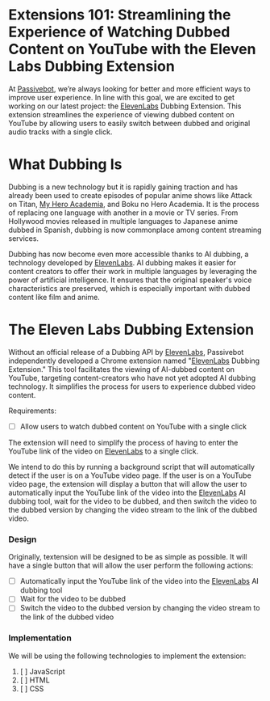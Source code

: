 # Extensions 101: Streamlining the Experience of Watching Dubbed Content on YouTube with the Eleven Labs Dubbing Extension

At [Passivebot](https://github.com/passivebot), we’re always looking for better and more efficient ways to improve user experience. In line with this goal, we are excited to get working on our latest project: the <a href = "https://try.elevenlabs.io/c3516gvcplb3" target = "_blank" rel = "noopener noreferrer">ElevenLabs</a> Dubbing Extension. This extension streamlines the experience of viewing dubbed content on YouTube by allowing users to easily switch between dubbed and original audio tracks with a single click.

# What Dubbing Is

Dubbing is a new technology but it is rapidly gaining traction and has already been used to create episodes of popular anime shows like Attack on Titan, [My Hero Academia](https://www.crunchyroll.com/series/G6NQ5DWZ6/my-hero-academia), and Boku no Hero Academia. It is the process of replacing one language with another in a movie or TV series. From Hollywood movies released in multiple languages to Japanese anime dubbed in Spanish, dubbing is now commonplace among content streaming services.

Dubbing has now become even more accessible thanks to AI dubbing, a technology developed by <a href = "https://try.elevenlabs.io/c3516gvcplb3" target = "_blank" rel = "noopener noreferrer">ElevenLabs</a>. AI dubbing makes it easier for content creators to offer their work in multiple languages by leveraging the power of artificial intelligence. It ensures that the original speaker's voice characteristics are preserved, which is especially important with dubbed content like film and anime.

# The Eleven Labs Dubbing Extension

Without an official release of a Dubbing API by <a href = "https://try.elevenlabs.io/c3516gvcplb3" target = "_blank" rel = "noopener noreferrer">ElevenLabs</a>, Passivebot independently developed a Chrome extension named "<a href = "https://try.elevenlabs.io/c3516gvcplb3" target = "_blank" rel = "noopener noreferrer">ElevenLabs</a> Dubbing Extension." This tool facilitates the viewing of AI-dubbed content on YouTube, targeting content-creators who have not yet adopted AI dubbing technology. It simplifies the process for users to experience dubbed video content.

Requirements:

- [ ] Allow users to watch dubbed content on YouTube with a single click

The extension will need to simplify the process of having to enter the YouTube link of the video on <a href = "https://try.elevenlabs.io/c3516gvcplb3" target = "_blank" rel = "noopener noreferrer">ElevenLabs</a> to a single click.

We intend to do this by running a background script that will automatically detect if the user is on a YouTube video page. If the user is on a YouTube video page, the extension will display a button that will allow the user to automatically input the YouTube link of the video into the <a href = "https://try.elevenlabs.io/c3516gvcplb3" target = "_blank" rel = "noopener noreferrer">ElevenLabs</a> AI dubbing tool, wait for the video to be dubbed, and then switch the video to the dubbed version by changing the video stream to the link of the dubbed video.

### Design
 
Originally, textension will be designed to be as simple as possible. It will have a single button that will allow the user perform the following actions:

- [ ] Automatically input the YouTube link of the video into the <a href = "https://try.elevenlabs.io/c3516gvcplb3" target = "_blank" rel = "noopener noreferrer">ElevenLabs</a> AI dubbing tool
- [ ] Wait for the video to be dubbed
- [ ] Switch the video to the dubbed version by changing the video stream to the link of the dubbed video

### Implementation

We will be using the following technologies to implement the extension:

1. [ ] JavaScript
2. [ ] HTML
3. [ ] CSS




